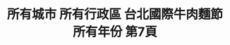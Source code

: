 ---
title: "所有城市 所有行政區 台北國際牛肉麵節 所有年份 第7頁"
description: "所有城市 所有行政區 台北國際牛肉麵節 所有年份 獲獎餐廳 第7頁"
keywords:
  - 美食競賽
  - 台灣美食
  - 美食精選
datePublished: "2025-06-30"
dateModified: "2025-07-07"
city: "所有城市"
district: "所有行政區"
award: "台北國際牛肉麵節"
year: "所有年份"
page: 7
count: 58

restaurants:
  - name: "趣味飲食國際有限公司"
    city: ""
    district: ""
    address: ""
    phone: ""
    geo: ""
    link: "//趣味飲食國際有限公司"
    google_map: ""
    footinder: ""
    award:
    - name: "台北國際牛肉麵節"
      year: "2024"
  - name: "買多多國際股份有限公司"
    city: ""
    district: ""
    address: ""
    phone: ""
    geo: ""
    link: "//買多多國際股份有限公司"
    google_map: ""
    footinder: ""
    award:
    - name: "台北國際牛肉麵節"
      year: "2024"
  - name: "創鑫生機股份有限公司"
    city: ""
    district: ""
    address: ""
    phone: ""
    geo: ""
    link: "//創鑫生機股份有限公司"
    google_map: ""
    footinder: ""
    award:
    - name: "台北國際牛肉麵節"
      year: "2024"
  - name: "統一企業(股)公司"
    city: ""
    district: ""
    address: ""
    phone: ""
    geo: ""
    link: "//統一企業_股_公司"
    google_map: ""
    footinder: ""
    award:
    - name: "台北國際牛肉麵節"
      year: "2024"
---